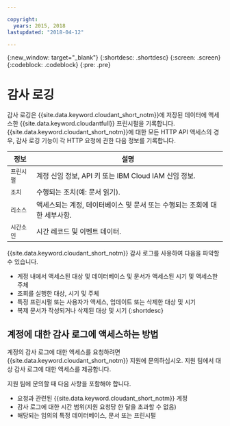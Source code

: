 ```yaml
---

copyright:
  years: 2015, 2018
lastupdated: "2018-04-12"

---
```


{:new_window: target="_blank"}
{:shortdesc: .shortdesc}
{:screen: .screen}
{:codeblock: .codeblock}
{:pre: .pre}

<!-- Acrolinx: 2018-00-00 -->

# 감사 로깅


감사 로깅은 {{site.data.keyword.cloudant_short_notm}}에 저장된 데이터에 액세스한
{{site.data.keyword.cloudantfull}} 프린시펄을 기록합니다. {{site.data.keyword.cloudant_short_notm}}에
대한 모든 HTTP API 액세스의 경우, 감사 로깅 기능이
각 HTTP 요청에 관한 다음 정보를 기록합니다.

정보        |설명
------------|------------
`프린시펄` | 계정 신임 정보, API 키 또는 IBM Cloud IAM 신임 정보.
`조치`     | 수행되는 조치(예: 문서 읽기).
`리소스`   | 액세스되는 계정, 데이터베이스 및 문서 또는 수행되는 조회에 대한 세부사항.
`시간소인` | 시간 레코드 및 이벤트 데이터.

{{site.data.keyword.cloudant_short_notm}} 감사 로그를 사용하여 다음을 파악할 수 있습니다.

- 계정 내에서 액세스된 대상 및 데이터베이스 및 문서가 액세스된 시기 및 액세스한 주체
- 조회를 실행한 대상, 시기 및 주체
- 특정 프린시펄 또는 사용자가 액세스, 업데이트 또는 삭제한 대상 및 시기
- 복제 문서가 작성되거나 삭제된 대상 및 시기
{:shortdesc}

## 계정에 대한 감사 로그에 액세스하는 방법

계정의 감사 로그에 대한 액세스를 요청하려면 {{site.data.keyword.cloudant_short_notm}} 지원에 문의하십시오. 지원 팀에서 대상 감사 로그에 대한 액세스를 제공합니다.

지원 팀에 문의할 때 다음 사항을 포함해야 합니다.

- 요청과 관련된 {{site.data.keyword.cloudant_short_notm}} 계정
- 감사 로그에 대한 시간 범위(지원 요청당 한 달을 초과할 수 없음)
- 해당되는 임의의 특정 데이터베이스, 문서 또는 프린시펄
